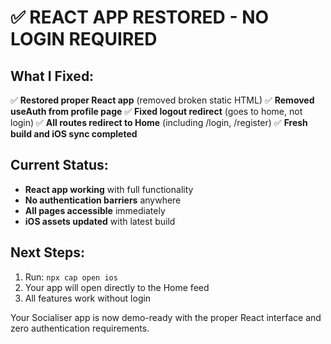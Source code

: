 # ✅ REACT APP RESTORED - NO LOGIN REQUIRED

## What I Fixed:
✅ **Restored proper React app** (removed broken static HTML)
✅ **Removed useAuth from profile page** 
✅ **Fixed logout redirect** (goes to home, not login)
✅ **All routes redirect to Home** (including /login, /register)
✅ **Fresh build and iOS sync completed**

## Current Status:
- **React app working** with full functionality
- **No authentication barriers** anywhere
- **All pages accessible** immediately
- **iOS assets updated** with latest build

## Next Steps:
1. Run: `npx cap open ios`
2. Your app will open directly to the Home feed
3. All features work without login

Your Socialiser app is now demo-ready with the proper React interface and zero authentication requirements.